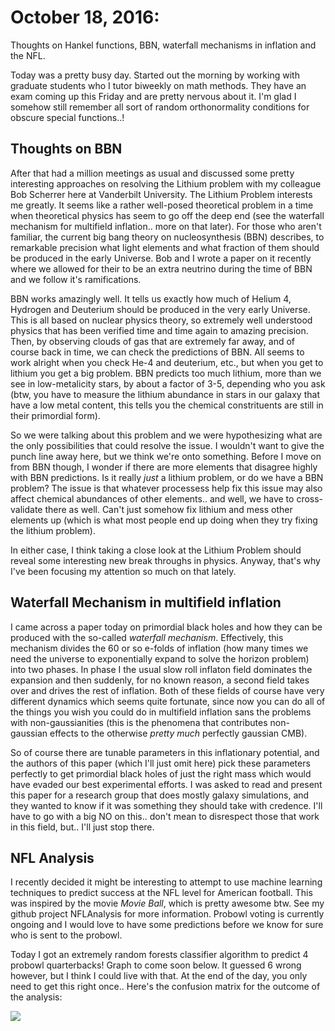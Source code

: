 # October 18, 2016: 
Thoughts on Hankel functions, BBN, waterfall mechanisms in inflation and the NFL.

Today was a pretty busy day. Started out the morning by working with graduate students who I tutor 
biweekly on math methods. They have an exam coming up this Friday and are pretty nervous about it. 
I'm glad I somehow still remember all sort of random orthonormality conditions for obscure special functions..!

## Thoughts on BBN

After that had a million meetings as usual and discussed some pretty interesting approaches on resolving
the Lithium problem with my colleague Bob Scherrer here at Vanderbilt University. The Lithium Problem 
interests me greatly. It seems like a rather well-posed theoretical problem in a time when theoretical physics
has seem to go off the deep end (see the waterfall mechanism for multifield inflation.. more on that later). 
For those who aren't familiar, the current big bang theory on nucleosynthesis (BBN) describes, to remarkable 
precision what light elements and what fraction of them should be produced in the early Universe. Bob and
I wrote a paper on it recently where we allowed for their to be an extra neutrino during the time of BBN and
we follow it's ramifications. 

BBN works amazingly well. It tells us exactly how much of Helium 4, Hydrogen and Deuterium should be produced in the very early Universe. This is all based on nuclear physics theory, so extremely well understood physics that has been verified time and time again to amazing precision. Then, by observing clouds of gas that are extremely
far away, and of course back in time, we can check the predictions of BBN. All seems to work alright when you
check He-4 and deuterium, etc., but when you get to lithium you get a big problem. BBN predicts too much lithium,
more than we see in low-metalicity stars, by about a factor of 3-5, depending who you ask (btw, you have to 
measure the lithium abundance in stars in our galaxy that have a low metal content, this tells you the 
chemical constrituents are still in their primordial form).

So we were talking about this problem and we were hypothesizing what are the only possibilities that could 
resolve the issue. I wouldn't want to give the punch line away here, but we think we're onto something. Before I move on from BBN though, I wonder if there are more elements that disagree highly with BBN predictions. Is it
really *just* a lithium problem, or do we have a BBN problem? The issue is that whatever processess help fix
this issue may also affect chemical abundances of other elements.. and well, we have to cross-validate there
as well. Can't just somehow fix lithium and mess other elements up (which is what most people end up doing 
when they try fixing the lithium problem).

In either case, I think taking a close look at the Lithium Problem should reveal some interesting new 
break throughs in physics. Anyway, that's why I've been focusing my attention so much on that lately.

## Waterfall Mechanism in multifield inflation

I came across a paper today on primordial black holes and how they can be produced with the so-called *waterfall mechanism*.
Effectively, this mechanism divides the 60 or so e-folds of inflation (how many times we 
need the universe to exponentially expand to solve the horizon problem) into two phases. In phase I
the usual slow roll inflaton field dominates the expansion and then suddenly, for no known reason, a second 
field takes over and drives the rest of inflation. Both of these fields of course have very different dynamics
which seems quite fortunate, since now you can do all of the things you wish you could do in multifield 
inflation sans the problems with non-gaussianities (this is the phenomena that contributes 
non-gaussian effects to the otherwise *pretty much* perfectly gaussian CMB).

So of course there are tunable parameters in this inflationary potential, and the authors of this paper (which 
I'll just omit here) pick these parameters perfectly to get primordial black holes of just the right mass which would have 
evaded our best experimental efforts. I was asked to read and present this paper for a research group that does mostly galaxy simulations, and they wanted to know if it was something they should take with credence. I'll have to go with a big NO 
on this.. don't mean to disrespect those that work in this field, but.. I'll just stop there.

## NFL Analysis

I recently decided it might be interesting to attempt to use machine learning techniques to predict success at
the NFL level for American football. This was inspired by the movie *Movie Ball*, which is pretty awesome btw. See my 
github project NFLAnalysis for more information. Probowl voting is currently ongoing and I would love to have some predictions before we know for sure who is sent to the probowl.

Today I got an extremely random forests classifier algorithm to predict 4 probowl quarterbacks! Graph to come soon below. It guessed 6 wrong however, but I think I could live with that. At the end of the day, you only need to get this right once..
Here's the confusion matrix for the outcome of the analysis:

![](https://s13.postimg.org/up2dtc09x/image1.png)

